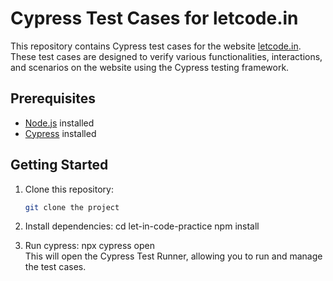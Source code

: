 # Cypress Test Cases for letcode.in

This repository contains Cypress test cases for the website [letcode.in](https://www.letcode.in/). These test cases are designed to verify various functionalities, interactions, and scenarios on the website using the Cypress testing framework.


## Prerequisites

- [Node.js](https://nodejs.org/) installed
- [Cypress](https://www.cypress.io/) installed


## Getting Started

1. Clone this repository:

   ```bash
   git clone the project


2. Install dependencies:
    cd let-in-code-practice
    npm install


3. Run cypress:
    npx cypress open    
    This will open the Cypress Test Runner, allowing you to run and manage the test cases.
